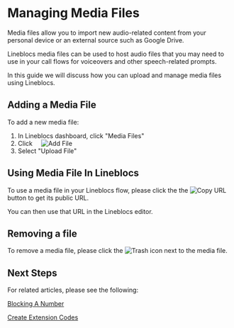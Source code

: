 # Managing Media Files

Media files allow you to import new audio-related content from your personal device or an external source such as Google Drive.

Lineblocs media files can be used to host audio files that you may need to use in your call flows for voiceovers and other speech-related prompts.

In this guide we will discuss how you can upload and manage media files using Lineblocs.

## Adding a Media File

To add a new media file:

1. In Lineblocs dashboard, click "Media Files"
2. Click &nbsp;&nbsp;&nbsp;&nbsp;![Add File](/img/frontend/docs/mediafiles/add-file.png) 
3. Select "Upload File"

## Using Media File In Lineblocs

To use a media file in your Lineblocs flow, please click the the ![Copy URL](/img/frontend/docs/mediafiles/copy-url.png) button to get its public URL.

You can then use that URL in the Lineblocs editor.

## Removing a file

To remove a media file, please click the ![Trash](/img/frontend/docs/shared/trash.png) icon next to the media file.

## Next Steps

For related articles, please see the following:

[Blocking A Number](https://lineblocs.com/resources/other-topics/blocking-a-number)

[Create Extension Codes](https://lineblocs.com/resources/other-topics/create-extension-codes)
